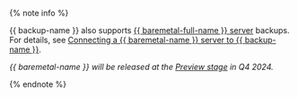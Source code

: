 {% note info %}

{{ backup-name }} also supports [{{ baremetal-full-name }} server](../../baremetal/concepts/servers.md) backups. For details, see [Connecting a {{ baremetal-name }} server to {{ backup-name }}](../../backup/tutorials/backup-baremetal.md).

_{{ baremetal-name }} will be released at the [Preview stage](../../overview/concepts/launch-stages.md) in Q4 2024._

{% endnote %}